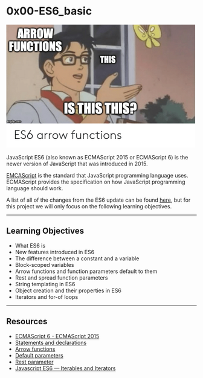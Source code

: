 # 0x00-ES6_basic

![](../readme_assets/is_this_this.png)

JavaScript ES6 (also known as ECMAScript 2015 or ECMAScript 6) is the newer version of JavaScript that was introduced in 2015.
  
[EMCAScript](https://developer.mozilla.org/en-US/docs/Web/JavaScript/Language_Resources) is the standard that JavaScript programming language uses. ECMAScript provides the specification on how JavaScript programming language should work.  
  
A list of all of the changes from the ES6 update can be found [here](https://www.javascripttutorial.net/es6/), but for this project we will only focus on the following learning objectives.

---

## Learning Objectives

* What ES6 is
* New features introduced in ES6
* The difference between a constant and a variable
* Block-scoped variables
* Arrow functions and function parameters default to them
* Rest and spread function parameters
* String templating in ES6
* Object creation and their properties in ES6
* Iterators and for-of loops

---

## Resources

* [ECMAScript 6 - ECMAScript 2015](https://www.w3schools.com/js/js_es6.asp "ECMAScript 6 - ECMAScript 2015")
* [Statements and declarations](https://developer.mozilla.org/en-US/docs/Web/JavaScript/Reference/Statements "Statements and declarations")
* [Arrow functions](https://developer.mozilla.org/en-US/docs/Web/JavaScript/Reference/Functions/Arrow_functions "Arrow functions")
* [Default parameters](https://developer.mozilla.org/en-US/docs/Web/JavaScript/Reference/Functions/Default_parameters "Default parameters")
* [Rest parameter](https://developer.mozilla.org/en-US/docs/Web/JavaScript/Reference/Functions/rest_parameters "Rest parameter")
* [Javascript ES6 — Iterables and Iterators](https://towardsdatascience.com/javascript-es6-iterables-and-iterators-de18b54f4d4 "Javascript ES6 — Iterables and Iterators")
